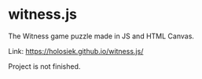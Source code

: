 # witness.js
The Witness game puzzle made in JS and HTML Canvas.

Link: https://holosiek.github.io/witness.js/

Project is not finished.
